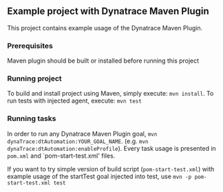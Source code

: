 ## Example project with Dynatrace Maven Plugin

This project contains example usage of the Dynatrace Maven Plugin.

### Prerequisites

Maven plugin should be built or installed before running this project

### Running project

To build and install project using Maven, simply execute: `mvn install`.
To run tests with injected agent, execute: `mvn test`

### Running tasks

In order to run any Dynatrace Maven Plugin goal, `mvn dynaTrace:dtAutomation:YOUR_GOAL_NAME`. (e.g. `mvn dynaTrace:dtAutomation:enableProfile`).
Every task usage is presented in `pom.xml` and `pom-start-test.xml' files.

If you want to try simple version of build script (`pom-start-test.xml`) with example usage of the startTest goal injected into test, use `mvn -p pom-start-test.xml test`
